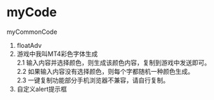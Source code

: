 # myCode
myCommonCode
1. floatAdv
2. 游戏中我叫MT4彩色字体生成<br>
  2.1 输入内容并选择颜色，则生成该颜色内容，复制到游戏中发送即可。<br>
  2.2 如果输入内容没有选择颜色，则每个字都随机一种颜色生成。<br>
  2.3 一键复制功能部分手机浏览器不兼容，请自行复制。<br>
3. 自定义alert提示框

